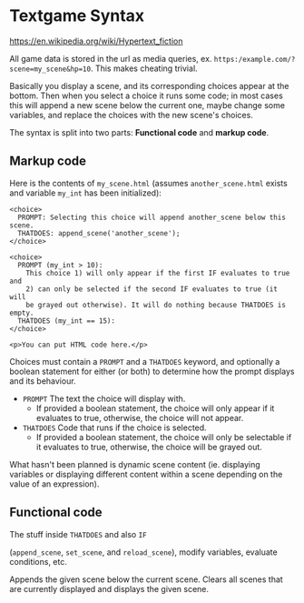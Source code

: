 # Textgame Syntax

https://en.wikipedia.org/wiki/Hypertext_fiction

All game data is stored in the url as media queries, ex. `https:/example.com/?scene=my_scene&hp=10`. This makes cheating trivial.

Basically you display a scene, and its corresponding choices appear at the bottom. Then when you select a choice it runs some code; in most cases this will append a new scene below the current one, maybe change some variables, and replace the choices with the new scene's choices.

The syntax is split into two parts: **Functional code** and **markup code**.

## Markup code

Here is the contents of `my_scene.html` (assumes `another_scene.html` exists and variable `my_int` has been initialized):
```
<choice>
  PROMPT: Selecting this choice will append another_scene below this scene.
  THATDOES: append_scene('another_scene');
</choice>

<choice>
  PROMPT (my_int > 10):
    This choice 1) will only appear if the first IF evaluates to true and
    2) can only be selected if the second IF evaluates to true (it will
    be grayed out otherwise). It will do nothing because THATDOES is empty.
  THATDOES (my_int == 15):
</choice>

<p>You can put HTML code here.</p>
```

Choices must contain a `PROMPT` and a `THATDOES` keyword, and optionally a boolean statement for either (or both) to determine how the prompt displays and its behaviour.
- `PROMPT` The text the choice will display with.
  - If provided a boolean statement, the choice will only appear if it evaluates to true, otherwise, the choice will not appear.
- `THATDOES` Code that runs if the choice is selected.
  - If provided a boolean statement, the choice will only be selectable if it evaluates to true, otherwise, the choice will be grayed out.

What hasn't been planned is dynamic scene content (ie. displaying variables or displaying different content within a scene depending on the value of an expression).

## Functional code

The stuff inside `THATDOES` and also `IF`

(`append_scene`, `set_scene`, and `reload_scene`), modify variables, evaluate conditions, etc.

Appends the given scene below the current scene.
Clears all scenes that are currently displayed and displays the given scene.
